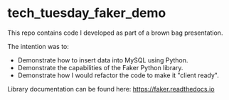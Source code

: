 # tech_tuesday_faker_demo
This repo contains code I developed as part of a brown bag presentation.

The intention was to:
* Demonstrate how to insert data into MySQL using Python.
* Demonstrate the capabilities of the Faker Python library.
* Demonstrate how I would refactor the code to make it "client ready".

Library documentation can be found here: https://faker.readthedocs.io
